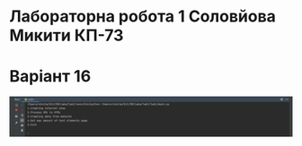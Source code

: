 # Лабораторна робота 1 Соловйова Микити КП-73
# Варіант 16

![1](https://github.com/me4nik/DB/blob/master/Labs/lab1/Screenshots/Screenshot%20at%20May%2019%2023-19-16.png?raw=true)
